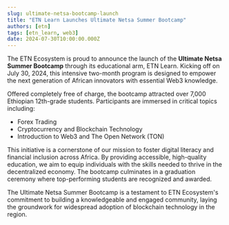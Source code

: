 ```yaml
---
slug: ultimate-netsa-bootcamp-launch
title: "ETN Learn Launches Ultimate Netsa Summer Bootcamp"
authors: [etn]
tags: [etn_learn, web3]
date: 2024-07-30T10:00:00.000Z
---
```


The ETN Ecosystem is proud to announce the launch of the **Ultimate Netsa Summer Bootcamp** through its educational arm, ETN Learn. Kicking off on July 30, 2024, this intensive two-month program is designed to empower the next generation of African innovators with essential Web3 knowledge.

<!--truncate-->

Offered completely free of charge, the bootcamp attracted over 7,000 Ethiopian 12th-grade students. Participants are immersed in critical topics including:
*   Forex Trading
*   Cryptocurrency and Blockchain Technology
*   Introduction to Web3 and The Open Network (TON)

This initiative is a cornerstone of our mission to foster digital literacy and financial inclusion across Africa. By providing accessible, high-quality education, we aim to equip individuals with the skills needed to thrive in the decentralized economy. The bootcamp culminates in a graduation ceremony where top-performing students are recognized and awarded.

The Ultimate Netsa Summer Bootcamp is a testament to ETN Ecosystem's commitment to building a knowledgeable and engaged community, laying the groundwork for widespread adoption of blockchain technology in the region.
